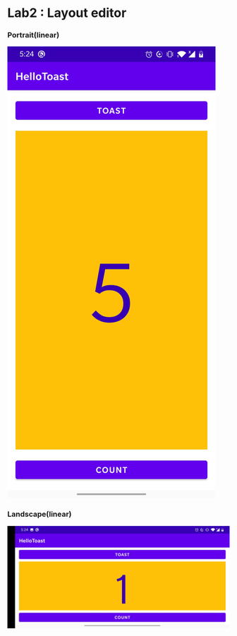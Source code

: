 # Lab2 : Layout editor
### Portrait(linear)
![](./LinearPortrait.jpg)
### Landscape(linear)
![](./LinearLandscape.jpg)
